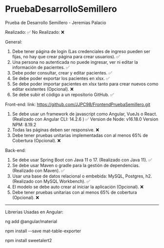 # PruebaDesarrolloSemillero
Prueba de Desarrollo Semillero - Jeremias Palacio

Realizado: ✅ No Realizado: ❌  

General:
1. Debe tener página de login (Las credenciales de ingreso pueden ser fijas, no hay
que crear página para crear usuarios). ✅
2. Una persona no autenticada no puede ingresar, ver ni editar la información de
pacientes. ✅
3. Debe poder consultar, crear y editar pacientes. ✅
4. Se debe poder exportar los pacientes en xlsx. ✅
5. Se debe poder importar pacientes en xlsx tanto para crear nuevos como editar
existentes (Opcional). ❌
6. Se debe subir el código a un repositorio GitHub. ✅

Front-end: link: https://github.com/JJPC98/FrontendPruebaSemillero.git
1. Se debe usar un framework de javascript como Angular, VueJs o React. (Realizado con Angular CLI: 14.2.6 ) ✅ Version de Node: v16.18.0 Version NPM: 8.19.2 
2. Todas las páginas deben ser responsive. ❌
3. Debe tener pruebas unitarias implementadas con al menos 65% de Cobertura
(Opcional). ❌

Back-end:
1. Se debe usar Spring Boot con Java 11 o 17. (Realizado con Java 11). ✅
2. Se debe usar Maven o gradle para la gestión de dependencias. (Realizado con Maven). ✅
3. Usar una base de datos relacional o embebida: MySQL, Postgres, h2. (Realizado con MySQL Workbench). ✅
4. El modelo se debe auto crear al iniciar la aplicación (Opcional). ❌
5. Debe tener pruebas unitarias con al menos 65% de cobertura (Opcional). ❌

--------------------------------------------------------------------------------------------------------------------------------------------------------------
Librerias Usadas en Angular:

ng add @angular/material

npm install --save mat-table-exporter

npm install sweetalert2
